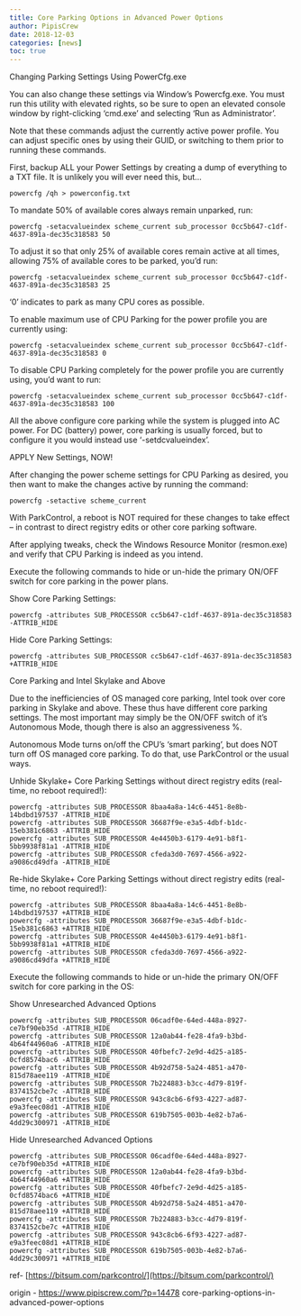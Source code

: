 ```yaml
---
title: Core Parking Options in Advanced Power Options
author: PipisCrew
date: 2018-12-03
categories: [news]
toc: true
---
```


Changing Parking Settings Using PowerCfg.exe

You can also change these settings via Window’s Powercfg.exe. You must run this utility with elevated rights, so be sure to open an elevated console window by right-clicking ‘cmd.exe’ and selecting ‘Run as Administrator’.

Note that these commands adjust the currently active power profile. You can adjust specific ones by using their GUID, or switching to them prior to running these commands.

First, backup ALL your Power Settings by creating a dump of everything to a TXT file. It is unlikely you will ever need this, but…

`powercfg /qh > powerconfig.txt`

To mandate 50% of available cores always remain unparked, run:

`powercfg -setacvalueindex scheme_current sub_processor 0cc5b647-c1df-4637-891a-dec35c318583 50`

To adjust it so that only 25% of available cores remain active at all times, allowing 75% of available cores to be parked, you’d run:

`powercfg -setacvalueindex scheme_current sub_processor 0cc5b647-c1df-4637-891a-dec35c318583 25`

‘0’ <zero> indicates to park as many CPU cores as possible.

To enable maximum use of CPU Parking for the power profile you are currently using:

`powercfg -setacvalueindex scheme_current sub_processor 0cc5b647-c1df-4637-891a-dec35c318583 0`

To disable CPU Parking completely for the power profile you are currently using, you’d want to run:

`powercfg -setacvalueindex scheme_current sub_processor 0cc5b647-c1df-4637-891a-dec35c318583 100`

All the above configure core parking while the system is plugged into AC power. For DC (battery) power, core parking is usually forced, but to configure it you would instead use ‘-setdcvalueindex’.

APPLY New Settings, NOW!

After changing the power scheme settings for CPU Parking as desired, you then want to make the changes active by running the command:

`powercfg -setactive scheme_current`

With ParkControl, a reboot is NOT required for these changes to take effect – in contrast to direct registry edits or other core parking software.

After applying tweaks, check the Windows Resource Monitor (resmon.exe) and verify that CPU Parking is indeed as you intend.

Execute the following commands to hide or un-hide the primary ON/OFF switch for core parking in the power plans.

Show Core Parking Settings:

`powercfg -attributes SUB_PROCESSOR cc5b647-c1df-4637-891a-dec35c318583 -ATTRIB_HIDE`

Hide Core Parking Settings:

`powercfg -attributes SUB_PROCESSOR cc5b647-c1df-4637-891a-dec35c318583 +ATTRIB_HIDE`

Core Parking and Intel Skylake and Above

Due to the inefficiencies of OS managed core parking, Intel took over core parking in Skylake and above. These thus have different core parking settings. The most important may simply be the ON/OFF switch of it’s Autonomous Mode, though there is also an aggressiveness %.

Autonomous Mode turns on/off the CPU’s ‘smart parking’, but does NOT turn off OS managed core parking. To do that, use ParkControl or the usual ways.

Unhide Skylake+ Core Parking Settings without direct registry edits (real-time, no reboot required!):

    powercfg -attributes SUB_PROCESSOR 8baa4a8a-14c6-4451-8e8b-14bdbd197537 -ATTRIB_HIDE
    powercfg -attributes SUB_PROCESSOR 36687f9e-e3a5-4dbf-b1dc-15eb381c6863 -ATTRIB_HIDE
    powercfg -attributes SUB_PROCESSOR 4e4450b3-6179-4e91-b8f1-5bb9938f81a1 -ATTRIB_HIDE
    powercfg -attributes SUB_PROCESSOR cfeda3d0-7697-4566-a922-a9086cd49dfa -ATTRIB_HIDE

Re-hide Skylake+ Core Parking Settings without direct registry edits (real-time, no reboot required!):

    powercfg -attributes SUB_PROCESSOR 8baa4a8a-14c6-4451-8e8b-14bdbd197537 +ATTRIB_HIDE
    powercfg -attributes SUB_PROCESSOR 36687f9e-e3a5-4dbf-b1dc-15eb381c6863 +ATTRIB_HIDE
    powercfg -attributes SUB_PROCESSOR 4e4450b3-6179-4e91-b8f1-5bb9938f81a1 +ATTRIB_HIDE
    powercfg -attributes SUB_PROCESSOR cfeda3d0-7697-4566-a922-a9086cd49dfa +ATTRIB_HIDE

Execute the following commands to hide or un-hide the primary ON/OFF switch for core parking in the OS:

Show Unresearched Advanced Options

    powercfg -attributes SUB_PROCESSOR 06cadf0e-64ed-448a-8927-ce7bf90eb35d -ATTRIB_HIDE
    powercfg -attributes SUB_PROCESSOR 12a0ab44-fe28-4fa9-b3bd-4b64f44960a6 -ATTRIB_HIDE
    powercfg -attributes SUB_PROCESSOR 40fbefc7-2e9d-4d25-a185-0cfd8574bac6 -ATTRIB_HIDE
    powercfg -attributes SUB_PROCESSOR 4b92d758-5a24-4851-a470-815d78aee119 -ATTRIB_HIDE
    powercfg -attributes SUB_PROCESSOR 7b224883-b3cc-4d79-819f-8374152cbe7c -ATTRIB_HIDE
    powercfg -attributes SUB_PROCESSOR 943c8cb6-6f93-4227-ad87-e9a3feec08d1 -ATTRIB_HIDE
    powercfg -attributes SUB_PROCESSOR 619b7505-003b-4e82-b7a6-4dd29c300971 -ATTRIB_HIDE

Hide Unresearched Advanced Options

    powercfg -attributes SUB_PROCESSOR 06cadf0e-64ed-448a-8927-ce7bf90eb35d +ATTRIB_HIDE
    powercfg -attributes SUB_PROCESSOR 12a0ab44-fe28-4fa9-b3bd-4b64f44960a6 +ATTRIB_HIDE
    powercfg -attributes SUB_PROCESSOR 40fbefc7-2e9d-4d25-a185-0cfd8574bac6 +ATTRIB_HIDE
    powercfg -attributes SUB_PROCESSOR 4b92d758-5a24-4851-a470-815d78aee119 +ATTRIB_HIDE
    powercfg -attributes SUB_PROCESSOR 7b224883-b3cc-4d79-819f-8374152cbe7c +ATTRIB_HIDE
    powercfg -attributes SUB_PROCESSOR 943c8cb6-6f93-4227-ad87-e9a3feec08d1 +ATTRIB_HIDE
    powercfg -attributes SUB_PROCESSOR 619b7505-003b-4e82-b7a6-4dd29c300971 +ATTRIB_HIDE

ref- [https://bitsum.com/parkcontrol/](https://bitsum.com/parkcontrol/)</zero>

origin - https://www.pipiscrew.com/?p=14478 core-parking-options-in-advanced-power-options
